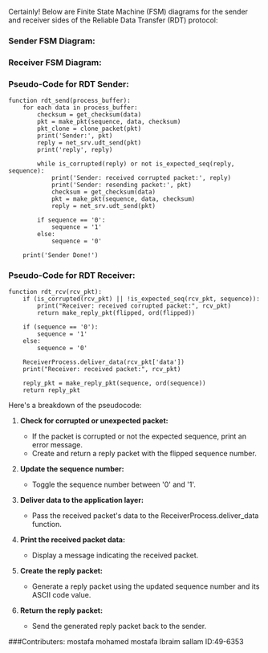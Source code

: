 Certainly! Below are Finite State Machine (FSM) diagrams for the sender and receiver sides of the Reliable Data Transfer (RDT) protocol:

### Sender FSM Diagram:



### Receiver FSM Diagram:

### Pseudo-Code for RDT Sender:
```
function rdt_send(process_buffer):
    for each data in process_buffer:
        checksum = get_checksum(data)
        pkt = make_pkt(sequence, data, checksum)
        pkt_clone = clone_packet(pkt)
        print('Sender:', pkt)
        reply = net_srv.udt_send(pkt)
        print('reply', reply)

        while is_corrupted(reply) or not is_expected_seq(reply, sequence):
            print('Sender: received corrupted packet:', reply)
            print('Sender: resending packet:', pkt)
            checksum = get_checksum(data)
            pkt = make_pkt(sequence, data, checksum)
            reply = net_srv.udt_send(pkt)

        if sequence == '0':
            sequence = '1'
        else:
            sequence = '0'

    print('Sender Done!')
```

### Pseudo-Code for RDT Receiver:
```
function rdt_rcv(rcv_pkt):
    if (is_corrupted(rcv_pkt) || !is_expected_seq(rcv_pkt, sequence)):
        print("Receiver: received corrupted packet:", rcv_pkt)
        return make_reply_pkt(flipped, ord(flipped))

    if (sequence == '0'):
        sequence = '1'
    else:
        sequence = '0'

    ReceiverProcess.deliver_data(rcv_pkt['data'])
    print("Receiver: received packet:", rcv_pkt)

    reply_pkt = make_reply_pkt(sequence, ord(sequence))
    return reply_pkt
```

Here's a breakdown of the pseudocode:

1. **Check for corrupted or unexpected packet:**
   - If the packet is corrupted or not the expected sequence, print an error message.
   - Create and return a reply packet with the flipped sequence number.

2. **Update the sequence number:**
   - Toggle the sequence number between '0' and '1'.

3. **Deliver data to the application layer:**
   - Pass the received packet's data to the ReceiverProcess.deliver_data function.

4. **Print the received packet data:**
   - Display a message indicating the received packet.

5. **Create the reply packet:**
   - Generate a reply packet using the updated sequence number and its ASCII code value.

6. **Return the reply packet:**
   - Send the generated reply packet back to the sender.

###Contributers:
mostafa mohamed mostafa Ibraim sallam 
ID:49-6353
